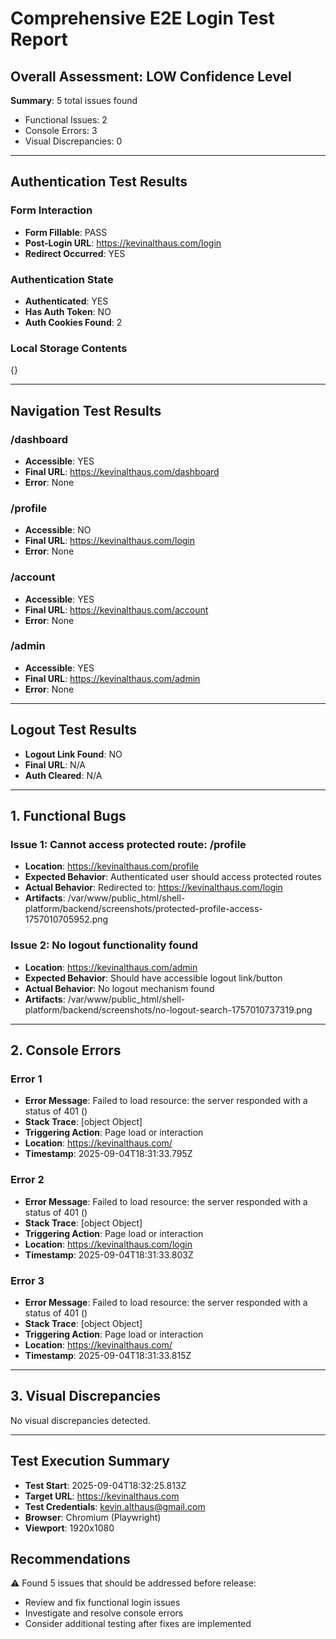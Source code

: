
# Comprehensive E2E Login Test Report

## Overall Assessment: LOW Confidence Level

**Summary**: 5 total issues found
- Functional Issues: 2
- Console Errors: 3  
- Visual Discrepancies: 0

---

## Authentication Test Results

### Form Interaction
- **Form Fillable**: PASS
- **Post-Login URL**: https://kevinalthaus.com/login
- **Redirect Occurred**: YES

### Authentication State
- **Authenticated**: YES
- **Has Auth Token**: NO
- **Auth Cookies Found**: 2

### Local Storage Contents
{}

---

## Navigation Test Results


### /dashboard
- **Accessible**: YES
- **Final URL**: https://kevinalthaus.com/dashboard
- **Error**: None

### /profile
- **Accessible**: NO
- **Final URL**: https://kevinalthaus.com/login
- **Error**: None

### /account
- **Accessible**: YES
- **Final URL**: https://kevinalthaus.com/account
- **Error**: None

### /admin
- **Accessible**: YES
- **Final URL**: https://kevinalthaus.com/admin
- **Error**: None


---

## Logout Test Results

- **Logout Link Found**: NO
- **Final URL**: N/A
- **Auth Cleared**: N/A

---

## 1. Functional Bugs


### Issue 1: Cannot access protected route: /profile
- **Location**: https://kevinalthaus.com/profile
- **Expected Behavior**: Authenticated user should access protected routes
- **Actual Behavior**: Redirected to: https://kevinalthaus.com/login
- **Artifacts**: /var/www/public_html/shell-platform/backend/screenshots/protected-profile-access-1757010705952.png

### Issue 2: No logout functionality found
- **Location**: https://kevinalthaus.com/admin
- **Expected Behavior**: Should have accessible logout link/button
- **Actual Behavior**: No logout mechanism found
- **Artifacts**: /var/www/public_html/shell-platform/backend/screenshots/no-logout-search-1757010737319.png


---

## 2. Console Errors


### Error 1
- **Error Message**: Failed to load resource: the server responded with a status of 401 ()
- **Stack Trace**: [object Object]
- **Triggering Action**: Page load or interaction
- **Location**: https://kevinalthaus.com/
- **Timestamp**: 2025-09-04T18:31:33.795Z

### Error 2
- **Error Message**: Failed to load resource: the server responded with a status of 401 ()
- **Stack Trace**: [object Object]
- **Triggering Action**: Page load or interaction
- **Location**: https://kevinalthaus.com/login
- **Timestamp**: 2025-09-04T18:31:33.803Z

### Error 3
- **Error Message**: Failed to load resource: the server responded with a status of 401 ()
- **Stack Trace**: [object Object]
- **Triggering Action**: Page load or interaction
- **Location**: https://kevinalthaus.com/
- **Timestamp**: 2025-09-04T18:31:33.815Z


---

## 3. Visual Discrepancies

No visual discrepancies detected.

---

## Test Execution Summary

- **Test Start**: 2025-09-04T18:32:25.813Z
- **Target URL**: https://kevinalthaus.com
- **Test Credentials**: kevin.althaus@gmail.com
- **Browser**: Chromium (Playwright)
- **Viewport**: 1920x1080

## Recommendations

⚠️ Found 5 issues that should be addressed before release:

- Review and fix functional login issues
- Investigate and resolve console errors
- Consider additional testing after fixes are implemented
